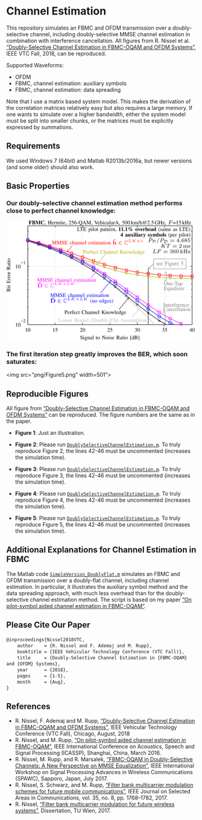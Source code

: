 # Channel Estimation


This repository simulates an FBMC and OFDM transmission over a doubly-selective channel, including doubly-selective MMSE channel estimation in combination with interference cancellation.
All figures from R. Nissel et al. [“Doubly-Selective Channel Estimation in
FBMC-OQAM and OFDM Systems”](https://publik.tuwien.ac.at/files/publik_270559.pdf), IEEE VTC Fall, 2018, can be reproduced.


Supported Waveforms:

- OFDM 
- FBMC, channel estimation: auxiliary symbols
- FBMC, channel estimation: data spreading


Note that I use a matrix based system model. This makes the derivation of the correlation matrices relatively easy but also requires a large memory. If one wants to simulate over a higher bandwidth, either the system model must be split into smaller chunks, or the matrices must be explicitly expressed by summations.  


## Requirements
We used Windows 7 (64bit) and Matlab R2013b/2016a, but newer versions (and some older) should also work.


## Basic Properties

### Our doubly-selective channel estimation method performs close to perfect channel knowledge:
<img src="png/Figure3.png" width=500 >


### The first iteration step greatly improves the BER, which soon saturates:
<img src="png/Figure5.png" width=501">


## Reproducible Figures

All figure from [“Doubly-Selective Channel Estimation in FBMC-OQAM and OFDM Systems”](https://publik.tuwien.ac.at/files/publik_270559.pdf) can be reproduced. The figure numbers are the same as in the paper.



* **Figure  1**: 
Just an illustration.

* **Figure  2**: 
Please run [`DoublySelectiveChannelEstimation.m`](DoublySelectiveChannelEstimation.m). To truly reproduce Figure 2, the lines 42-46 must be uncommented (increases the simulation time). 

* **Figure  3**: 
Please run [`DoublySelectiveChannelEstimation.m`](DoublySelectiveChannelEstimation.m). To truly reproduce Figure 3, the lines 42-46 must be uncommented (increases the simulation time). 

* **Figure  4**: 
Please run [`DoublySelectiveChannelEstimation.m`](DoublySelectiveChannelEstimation.m). To truly reproduce Figure 4, the lines 42-46 must be uncommented (increases the simulation time). 

* **Figure  5**: 
Please run [`DoublySelectiveChannelEstimation.m`](DoublySelectiveChannelEstimation.m). To truly reproduce Figure 5, the lines 42-46 must be uncommented (increases the simulation time). 


## Additional Explanations for Channel Estimation in FBMC
The Matlab code [`SimpleVersion_DoublyFlat.m`](SimpleVersion_DoublyFlat.m) simulates an FBMC and OFDM transmission over a doubly-flat channel, including channel estimation. In particular, it illustrates the auxiliary symbol method and the data spreading approach, with much less overhead than for the doubly-selective channel estimation method. The script is based on my paper [“On pilot-symbol aided channel estimation in FBMC-OQAM”](https://publik.tuwien.ac.at/files/PubDat_248707.pdf).



## Please Cite Our Paper

    @inproceedings{Nissel2018VTC,
		author    = {R. Nissel and F. Ademaj and M. Rupp},
		booktitle = {IEEE Vehicular Technology Conference (VTC Fall)},
		title     = {Doubly-Selective Channel Estimation in {FBMC-OQAM} and {OFDM} Systems},
		year 	  = {2018},
		pages 	  = {1-5}, 
		month 	  = {Aug},
	}


## References
- R. Nissel, F. Ademaj and M. Rupp, [“Doubly-Selective Channel Estimation in FBMC-OQAM and OFDM Systems”](https://publik.tuwien.ac.at/files/publik_270559.pdf), IEEE Vehicular Technology Conference (VTC Fall), Chicago, August, 2018
- R. Nissel, and M. Rupp, [“On pilot-symbol aided channel estimation in FBMC-OQAM”](https://publik.tuwien.ac.at/files/PubDat_248707.pdf), IEEE International Conference on Acoustics, Speech and Signal Processing (ICASSP), Shanghai, China, March 2016.
- R. Nissel, M. Rupp, and R. Marsalek, [“FBMC-OQAM in Doubly-Selective Channels:
A New Perspective on MMSE Equalization”](https://publik.tuwien.ac.at/files/publik_259771.pdf), IEEE International Workshop on Signal Processing Advances in Wireless Communications (SPAWC), Sapporo, Japan, July 2017.
- R. Nissel, S. Schwarz, and M. Rupp, [“Filter bank multicarrier modulation schemes for future mobile communications”](https://publik.tuwien.ac.at/files/publik_260162.pdf), IEEE Journal on Selected Areas in Communications, vol. 35, no. 8, pp. 1768–1782, 2017.
- R. Nissel, [“Filter bank multicarrier modulation for future wireless systems”](http://publik.tuwien.ac.at/files/publik_265168.pdf), Dissertation, TU Wien, 2017.



